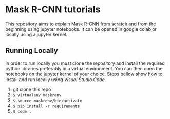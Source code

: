 # Mask R-CNN tutorials

This repository aims to explain Mask R-CNN from scratch and from the beginning using jupyter notebooks. It can be opened in google colab or locally using a jupyter kernel.

## Running Locally

In order to run locally you must clone the repository and install the required python libraries preferably in a virtual environment. You can then open the notebooks on the jupyter kernel of your choice. Steps bellow show how to install and run locally using *Visual Studio Code*.

1. git clone this repo
2. ```$ virtualenv maskrenv```
3. ```$ source maskrenv/bin/activate```
4. ```$ pip install -r requirements```
5. ```$ code .```
